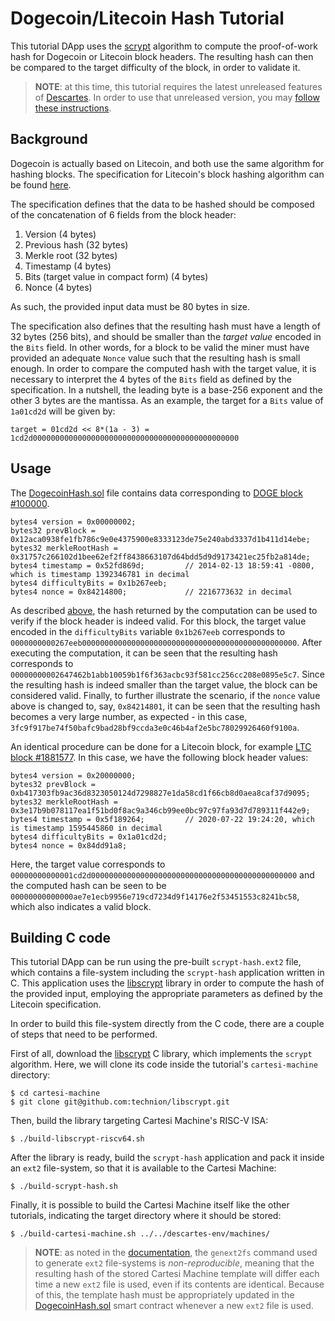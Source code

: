 # Dogecoin/Litecoin Hash Tutorial

This tutorial DApp uses the [scrypt](https://www.tarsnap.com/scrypt.html) algorithm to compute the proof-of-work hash for Dogecoin or Litecoin block headers. The resulting hash can then be compared to the target difficulty of the block, in order to validate it.

> **NOTE**: at this time, this tutorial requires the latest unreleased features of [Descartes](https://github.com/cartesi/descartes). In order to use that unreleased version, you may [follow these instructions](../README.md#using-local-descartes-build-optional).


## Background

Dogecoin is actually based on Litecoin, and both use the same algorithm for hashing blocks. The specification for Litecoin's block hashing algorithm can be found [here](https://litecoin.info/index.php/Block_hashing_algorithm).

The specification defines that the data to be hashed should be composed of the concatenation of 6 fields from the block header:

1. Version (4 bytes)
1. Previous hash (32 bytes)
1. Merkle root (32 bytes)
1. Timestamp (4 bytes)
1. Bits (target value in compact form) (4 bytes)
1. Nonce (4 bytes)

As such, the provided input data must be 80 bytes in size.

The specification also defines that the resulting hash must have a length of 32 bytes (256 bits), and should be smaller than the *target value* encoded in the `Bits` field. In other words, for a block to be valid the miner must have provided an adequate `Nonce` value such that the resulting hash is small enough. In order to compare the computed hash with the target value, it is necessary to interpret the 4 bytes of the `Bits` field as defined by the specification. In a nutshell, the leading byte is a base-256 exponent and the other 3 bytes are the mantissa. As an example, the target for a `Bits` value of `1a01cd2d` will be given by:
```
target = 01cd2d << 8*(1a - 3) = 1cd2d0000000000000000000000000000000000000000000000
```


## Usage

The [DogecoinHash.sol](./contracts/DogecoinHash.sol) file contains data corresponding to [DOGE block #100000](https://dogechain.info/block/100000).

```
bytes4 version = 0x00000002;
bytes32 prevBlock = 0x12aca0938fe1fb786c9e0e4375900e8333123de75e240abd3337d1b411d14ebe;
bytes32 merkleRootHash = 0x31757c266102d1bee62ef2ff8438663107d64bdd5d9d9173421ec25fb2a814de;
bytes4 timestamp = 0x52fd869d;         // 2014-02-13 18:59:41 -0800, which is timestamp 1392346781 in decimal
bytes4 difficultyBits = 0x1b267eeb;
bytes4 nonce = 0x84214800;             // 2216773632 in decimal
```

As described [above](#background), the hash returned by the computation can be used to verify if the block header is indeed valid. For this block, the target value encoded in the `difficultyBits` variable `0x1b267eeb` corresponds to `0000000000267eeb000000000000000000000000000000000000000000000000`. After executing the computation, it can be seen that the resulting hash corresponds to `00000000002647462b1abb10059b1f6f363acbc93f581cc256cc208e0895e5c7`. Since the resulting hash is indeed smaller than the target value, the block can be considered valid. Finally, to further illustrate the scenario, if the `nonce` value above is changed to, say, `0x84214801`, it can be seen that the resulting hash becomes a very large number, as expected - in this case, `3fc9f917be74f50bafc9bad28bf9ccda3e0c46b4af2e5bc78029926460f9100a`.

An identical procedure can be done for a Litecoin block, for example [LTC block #1881577](https://chainz.cryptoid.info/ltc/block.dws?1881577.htm). In this case, we have the following block header values:

```
bytes4 version = 0x20000000;
bytes32 prevBlock = 0xb417303fb9ac36d8323050124d7298827e1da58cd1f66cb8d0aea8caf37d9095;
bytes32 merkleRootHash = 0x3e17b9b078117ea1f51bd0f8ac9a346cb99ee0bc97c97fa93d7d789311f442e9;
bytes4 timestamp = 0x5f189264;         // 2020-07-22 19:24:20, which is timestamp 1595445860 in decimal
bytes4 difficultyBits = 0x1a01cd2d;
bytes4 nonce = 0x84dd91a8;
```

Here, the target value corresponds to `00000000000001cd2d0000000000000000000000000000000000000000000000` and the computed hash can be seen to be `00000000000000ae7e1ecb9956e719cd7234d9f14176e2f53451553c8241bc58`, which also indicates a valid block.


## Building C code

This tutorial DApp can be run using the pre-built `scrypt-hash.ext2` file, which contains a file-system including the `scrypt-hash` application written in C. This application uses the [libscrypt](https://github.com/technion/libscrypt) library in order to compute the hash of the provided input, employing the appropriate parameters as defined by the Litecoin specification.

In order to build this file-system directly from the C code, there are a couple of steps that need to be performed.

First of all, download the [libscrypt](https://github.com/technion/libscrypt) C library, which implements the `scrypt` algorithm. Here, we will clone its code inside the tutorial's `cartesi-machine` directory:

```
$ cd cartesi-machine
$ git clone git@github.com:technion/libscrypt.git
```

Then, build the library targeting Cartesi Machine's RISC-V ISA:

```
$ ./build-libscrypt-riscv64.sh
```

After the library is ready, build the `scrypt-hash` application and pack it inside an `ext2` file-system, so that it is available to the Cartesi Machine:

```
$ ./build-scrypt-hash.sh
```

Finally, it is possible to build the Cartesi Machine itself like the other tutorials, indicating the target directory where it should be stored:

```
$ ./build-cartesi-machine.sh ../../descartes-env/machines/
```

> **NOTE**: as noted in the [documentation](https://docs.cartesi.io/machine/host/cmdline#flash-drives), the `genext2fs` command used to generate `ext2` file-systems is *non-reproducible*, meaning that the resulting hash of the stored Cartesi Machine template will differ each time a new `ext2` file is used, even if its contents are identical. Because of this, the  template hash must be appropriately updated in the [DogecoinHash.sol](./contracts/DogecoinHash.sol) smart contract whenever a new `ext2` file is used.
